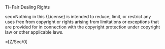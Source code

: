 Ti=Fair Dealing Rights

sec=Nothing in this {License} is intended to reduce, limit, or restrict any uses free from copyright or rights arising from limitations or exceptions that are provided for in connection with the copyright protection under copyright law or other applicable laws.

=[Z/Sec/0]